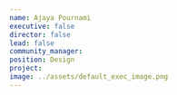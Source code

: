 ```yaml
---
name: Ajaya Pournami
executive: false
director: false
lead: false
community_manager:   
position: Design
project:  
image: ../assets/default_exec_image.png
---
```

